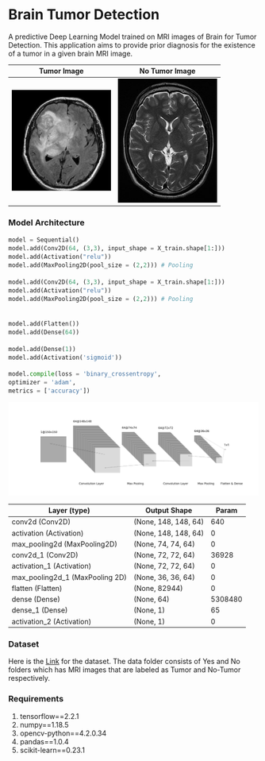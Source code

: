 # Brain Tumor Detection

A predictive Deep Learning Model trained on MRI images of Brain for Tumor Detection.
This application aims to provide prior diagnosis for the existence of a tumor
in a given brain MRI image.

| Tumor Image                                    | No Tumor Image                                |
| ---------------------------------------------- | --------------------------------------------- |
| <img src="./Data/yes/Y2.jpg" width=200 alt=""> | <img src="./Data/no/N3.jpg" width=200 alt=""> |

### Model Architecture

```py
model = Sequential()
model.add(Conv2D(64, (3,3), input_shape = X_train.shape[1:]))
model.add(Activation("relu"))
model.add(MaxPooling2D(pool_size = (2,2))) # Pooling

model.add(Conv2D(64, (3,3), input_shape = X_train.shape[1:]))
model.add(Activation("relu"))
model.add(MaxPooling2D(pool_size = (2,2))) # Pooling


model.add(Flatten())
model.add(Dense(64))

model.add(Dense(1))
model.add(Activation('sigmoid'))

model.compile(loss = 'binary_crossentropy',
optimizer = 'adam',
metrics = ['accuracy'])
```

<img src="./nn.png" alt="Tool Used: NN SVG">

| Layer (type)                    | Output Shape         | Param   |
| ------------------------------- | -------------------- | ------- |
| conv2d (Conv2D)                 | (None, 148, 148, 64) | 640     |
| activation (Activation)         | (None, 148, 148, 64) | 0       |
| max_pooling2d (MaxPooling2D)    | (None, 74, 74, 64)   | 0       |
| conv2d_1 (Conv2D)               | (None, 72, 72, 64)   | 36928   |
| activation_1 (Activation)       | (None, 72, 72, 64)   | 0       |
| max_pooling2d_1 (MaxPooling 2D) | (None, 36, 36, 64)   | 0       |
| flatten (Flatten)               | (None, 82944)        | 0       |
| dense (Dense)                   | (None, 64)           | 5308480 |
| dense_1 (Dense)                 | (None, 1)            | 65      |
| activation_2 (Activation)       | (None, 1)            | 0       |

### Dataset

Here is the [Link](https://www.kaggle.com/navoneel/brain-mri-images-for-brain-tumor-detection/tasks) for the dataset.
The data folder consists of Yes and No folders which has MRI images that are
labeled as Tumor and No-Tumor respectively.

### Requirements

1. tensorflow==2.2.1
2. numpy==1.18.5
3. opencv-python==4.2.0.34
4. pandas==1.0.4
5. scikit-learn==0.23.1
